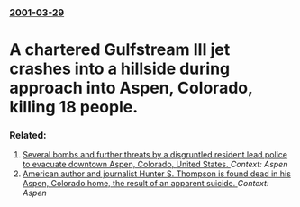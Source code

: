 ### [2001-03-29](/news/2001/03/29/index.md)

#  A chartered Gulfstream III jet crashes into a hillside during approach into Aspen, Colorado, killing 18 people.




### Related:

1. [ Several bombs and further threats by a disgruntled resident lead police to evacuate downtown Aspen, Colorado, United States. ](/news/2008/12/31/several-bombs-and-further-threats-by-a-disgruntled-resident-lead-police-to-evacuate-downtown-aspen-colorado-united-states.md) _Context: Aspen_
2. [ American author and journalist Hunter S. Thompson is found dead in his Aspen, Colorado home, the result of an apparent suicide. ](/news/2005/02/20/american-author-and-journalist-hunter-s-thompson-is-found-dead-in-his-aspen-colorado-home-the-result-of-an-apparent-suicide.md) _Context: Aspen_
